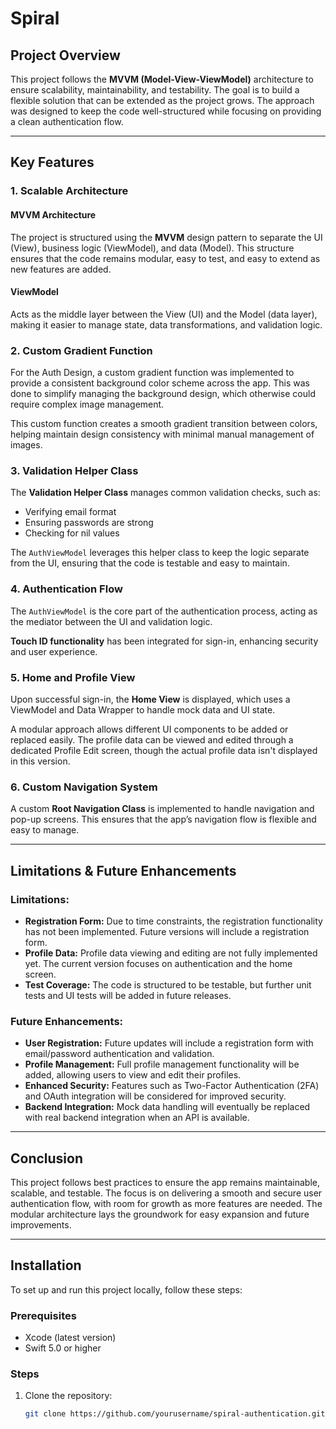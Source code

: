 # Spiral 

## Project Overview
This project follows the **MVVM (Model-View-ViewModel)** architecture to ensure scalability, maintainability, and testability. The goal is to build a flexible solution that can be extended as the project grows. The approach was designed to keep the code well-structured while focusing on providing a clean authentication flow.

---

## Key Features

### 1. Scalable Architecture
#### MVVM Architecture
The project is structured using the **MVVM** design pattern to separate the UI (View), business logic (ViewModel), and data (Model). This structure ensures that the code remains modular, easy to test, and easy to extend as new features are added.

#### ViewModel
Acts as the middle layer between the View (UI) and the Model (data layer), making it easier to manage state, data transformations, and validation logic.

### 2. Custom Gradient Function
For the Auth Design, a custom gradient function was implemented to provide a consistent background color scheme across the app. This was done to simplify managing the background design, which otherwise could require complex image management.

This custom function creates a smooth gradient transition between colors, helping maintain design consistency with minimal manual management of images.

### 3. Validation Helper Class
The **Validation Helper Class** manages common validation checks, such as:
- Verifying email format
- Ensuring passwords are strong
- Checking for nil values

The `AuthViewModel` leverages this helper class to keep the logic separate from the UI, ensuring that the code is testable and easy to maintain.

### 4. Authentication Flow
The `AuthViewModel` is the core part of the authentication process, acting as the mediator between the UI and validation logic.

**Touch ID functionality** has been integrated for sign-in, enhancing security and user experience.

### 5. Home and Profile View
Upon successful sign-in, the **Home View** is displayed, which uses a ViewModel and Data Wrapper to handle mock data and UI state.

A modular approach allows different UI components to be added or replaced easily. The profile data can be viewed and edited through a dedicated Profile Edit screen, though the actual profile data isn't displayed in this version.

### 6. Custom Navigation System
A custom **Root Navigation Class** is implemented to handle navigation and pop-up screens. This ensures that the app’s navigation flow is flexible and easy to manage.

---

## Limitations & Future Enhancements

### Limitations:
- **Registration Form:** Due to time constraints, the registration functionality has not been implemented. Future versions will include a registration form.
- **Profile Data:** Profile data viewing and editing are not fully implemented yet. The current version focuses on authentication and the home screen.
- **Test Coverage:** The code is structured to be testable, but further unit tests and UI tests will be added in future releases.

### Future Enhancements:
- **User Registration:** Future updates will include a registration form with email/password authentication and validation.
- **Profile Management:** Full profile management functionality will be added, allowing users to view and edit their profiles.
- **Enhanced Security:** Features such as Two-Factor Authentication (2FA) and OAuth integration will be considered for improved security.
- **Backend Integration:** Mock data handling will eventually be replaced with real backend integration when an API is available.

---

## Conclusion
This project follows best practices to ensure the app remains maintainable, scalable, and testable. The focus is on delivering a smooth and secure user authentication flow, with room for growth as more features are needed. The modular architecture lays the groundwork for easy expansion and future improvements.

---

## Installation

To set up and run this project locally, follow these steps:

### Prerequisites
- Xcode (latest version)
- Swift 5.0 or higher

### Steps
1. Clone the repository:
   ```bash
   git clone https://github.com/yourusername/spiral-authentication.git

